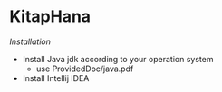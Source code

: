# KitapHana
<i> Installation</i>
<div>
   <ul>
    <li>Install Java jdk according to your operation system
        <ul>
           <li> use <a>  ProvidedDoc/java.pdf</a>
        </ul>
    <li>Install Intellij IDEA 
        
</div 
